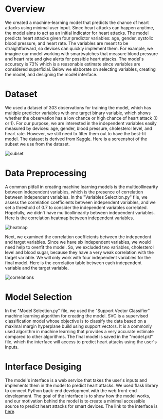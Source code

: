 # Overview
We created a machine-learning model that predicts the chance of heart attacks using minimal user input. Since heart attacks can happen anytime, the model aims to act as an initial indicator for heart attacks. The model predicts heart attacks given four predictor variables: age, gender, systolic blood pressure, and heart rate. The variables are meant to be straightforward, so devices can quickly implement them. For example, we imagine our model working with smartwatches that measure blood pressure and heart rate and give alerts for possible heart attacks. The model's accuracy is 73% which is a reasonable estimate since variables are considered superficial. Below we elaborate on selecting variables, creating the model, and designing the model interface.  

# Dataset
We used a dataset of 303 observations for training the model, which has multiple predictor variables with one target binary variable, which shows whether the observation has a low chance or high chance of heart attack (0 or 1). For our purpose, we are interested in the independent variables easily measured by devices: age, gender, blood pressure, cholesterol level, and heart rate. However, we still need to filter them out to have the best-fit model. The dataset is derived from [Kaggle](https://www.kaggle.com/datasets/rashikrahmanpritom/heart-attack-analysis-prediction-dataset). Here is a screenshot of the subset we use from the dataset. 

![subset](https://drive.google.com/uc?export=download&id=1R4YBVCA0BuXF8QqQo1_iUoUYM45evwOP)

# Data Preprocessing
A common pitfall in creating machine learning models is the multicollinearity between independent variables, which is the presence of correlation between independent variables. In the "Variables Selection.py" file, we assess the correlation coefficients between independent variables, and we set a threshold of 0.7 to consider the independent variables correlated. Hopefully, we didn't have multicollinearity between independent variables. Here is the correlation heatmap between independent variables. 

![heatmap](https://drive.google.com/uc?export=download&id=151ZE7zHxmkYiM989IIBMFt89FZCZ5ycu)

Next, we examined the correlation coefficients between the independent and target variables. Since we have six independent variables, we would need help to overfit the model. So, we excluded two variables, cholesterol level and blood sugar, because they have a very weak correlation with the target variable. We will only work with four independent variables for the final model. Here is the correlation table between each independent variable and the target variable.

![correlations](https://drive.google.com/uc?export=download&id=1QZcZJ-ApMcJOuZkd_2sTiFs-LPSYQz8M)

# Model Selection
 In the "Model Selection.py" file, we used the "Support Vector Classifier" machine learning algorithm for creating the model. SVC is a supervised classification model whose objective is to classify the data based on a maximal margin hyperplane build using support vectors. It is a commonly used algorithm in machine learning that provides a very accurate estimate compared to other algorithms. The final model is saved in the "model.pkl" file, which the interface will access to predict heart attacks using the user's inputs.

# Interface Desiging 
The model's interface is a web service that takes the user's inputs and implements them in the model to predict heart attacks. We used flask library to connect Python back-end development with the web front-end development. The goal of the interface is to show how the model works, and our motivation behind the model is to create a minimal accessible source to predict heart attacks for smart devices. The link to the interface is [here](https://beatalert.up.railway.app/).


